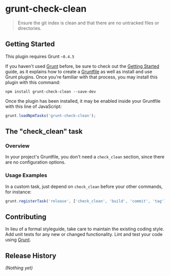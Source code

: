 # grunt-check-clean

> Ensure the git index is clean and that there are no untracked files or directories.

## Getting Started
This plugin requires Grunt `~0.4.5`

If you haven't used [Grunt](http://gruntjs.com/) before, be sure to check out the [Getting Started](http://gruntjs.com/getting-started) guide, as it explains how to create a [Gruntfile](http://gruntjs.com/sample-gruntfile) as well as install and use Grunt plugins. Once you're familiar with that process, you may install this plugin with this command:

```shell
npm install grunt-check-clean --save-dev
```

Once the plugin has been installed, it may be enabled inside your Gruntfile with this line of JavaScript:

```js
grunt.loadNpmTasks('grunt-check-clean');
```

## The "check_clean" task

### Overview
In your project's Gruntfile, you don't need a `check_clean` section, since there are no configuration options.

### Usage Examples

In a custom task, just depend on `check_clean` before your other commands, for instance:

```js
grunt.registerTask('release', ['check_clean', 'build', 'commit', 'tag']);
```


## Contributing
In lieu of a formal styleguide, take care to maintain the existing coding style. Add unit tests for any new or changed functionality. Lint and test your code using [Grunt](http://gruntjs.com/).

## Release History
_(Nothing yet)_
